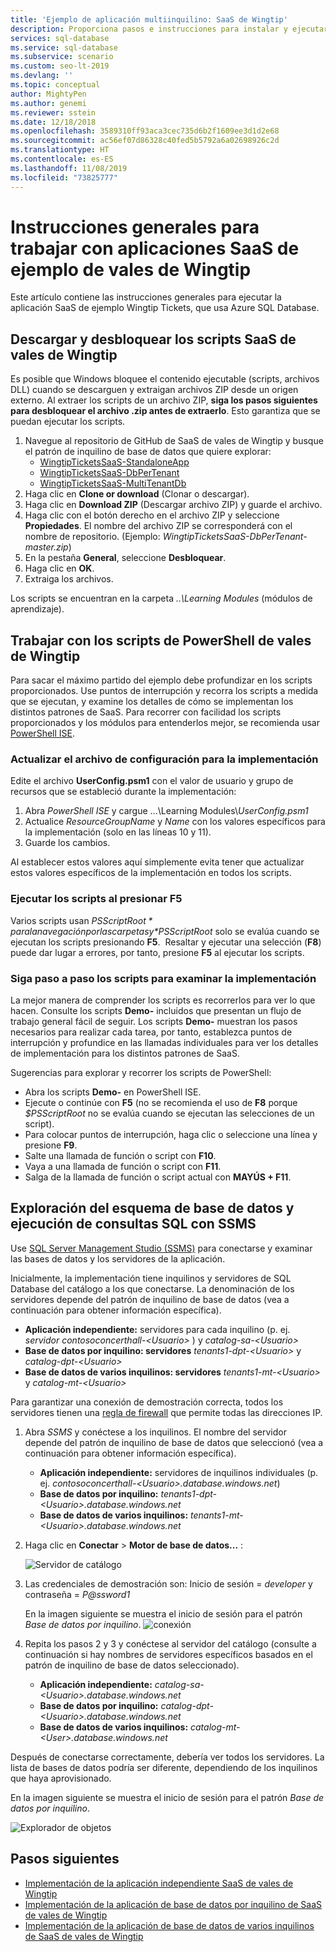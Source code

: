 ```yaml
---
title: 'Ejemplo de aplicación multiinquilino: SaaS de Wingtip'
description: Proporciona pasos e instrucciones para instalar y ejecutar la aplicación SaaS multiinquilino de ejemplo, Wingtip Tickets, que utiliza Azure SQL Database.
services: sql-database
ms.service: sql-database
ms.subservice: scenario
ms.custom: seo-lt-2019
ms.devlang: ''
ms.topic: conceptual
author: MightyPen
ms.author: genemi
ms.reviewer: sstein
ms.date: 12/18/2018
ms.openlocfilehash: 3589310ff93aca3cec735d6b2f1609ee3d1d2e68
ms.sourcegitcommit: ac56ef07d86328c40fed5b5792a6a02698926c2d
ms.translationtype: HT
ms.contentlocale: es-ES
ms.lasthandoff: 11/08/2019
ms.locfileid: "73825777"
---
```

# <a name="general-guidance-for-working-with-wingtip-tickets-sample-saas-apps"></a>Instrucciones generales para trabajar con aplicaciones SaaS de ejemplo de vales de Wingtip

Este artículo contiene las instrucciones generales para ejecutar la aplicación SaaS de ejemplo Wingtip Tickets, que usa Azure SQL Database. 

## <a name="download-and-unblock-the-wingtip-tickets-saas-scripts"></a>Descargar y desbloquear los scripts SaaS de vales de Wingtip

Es posible que Windows bloquee el contenido ejecutable (scripts, archivos DLL) cuando se descarguen y extraigan archivos ZIP desde un origen externo. Al extraer los scripts de un archivo ZIP, **siga los pasos siguientes para desbloquear el archivo .zip antes de extraerlo**. Esto garantiza que se puedan ejecutar los scripts.

1. Navegue al repositorio de GitHub de SaaS de vales de Wingtip y busque el patrón de inquilino de base de datos que quiere explorar: 
    - [WingtipTicketsSaaS-StandaloneApp](https://github.com/Microsoft/WingtipTicketsSaaS-StandaloneApp)
    - [WingtipTicketsSaaS-DbPerTenant](https://github.com/Microsoft/WingtipTicketsSaaS-DbPerTenant)
    - [WingtipTicketsSaaS-MultiTenantDb](https://github.com/Microsoft/WingtipTicketsSaaS-MultiTenantDb)
2. Haga clic en **Clone or download** (Clonar o descargar).
3. Haga clic en **Download ZIP** (Descargar archivo ZIP) y guarde el archivo.
4. Haga clic con el botón derecho en el archivo ZIP y seleccione **Propiedades**. El nombre del archivo ZIP se corresponderá con el nombre de repositorio. (Ejemplo: _WingtipTicketsSaaS-DbPerTenant-master.zip_)
5. En la pestaña **General**, seleccione **Desbloquear**.
6. Haga clic en **OK**.
7. Extraiga los archivos.

Los scripts se encuentran en la carpeta *..\\Learning Modules* (módulos de aprendizaje).


## <a name="working-with-the-wingtip-tickets-powershell-scripts"></a>Trabajar con los scripts de PowerShell de vales de Wingtip

Para sacar el máximo partido del ejemplo debe profundizar en los scripts proporcionados. Use puntos de interrupción y recorra los scripts a medida que se ejecutan, y examine los detalles de cómo se implementan los distintos patrones de SaaS. Para recorrer con facilidad los scripts proporcionados y los módulos para entenderlos mejor, se recomienda usar [PowerShell ISE](https://msdn.microsoft.com/powershell/scripting/core-powershell/ise/introducing-the-windows-powershell-ise).

### <a name="update-the-configuration-file-for-your-deployment"></a>Actualizar el archivo de configuración para la implementación

Edite el archivo **UserConfig.psm1** con el valor de usuario y grupo de recursos que se estableció durante la implementación:

1. Abra *PowerShell ISE* y cargue ...\\Learning Modules\\*UserConfig.psm1* 
2. Actualice *ResourceGroupName* y *Name* con los valores específicos para la implementación (solo en las líneas 10 y 11).
3. Guarde los cambios.

Al establecer estos valores aquí simplemente evita tener que actualizar estos valores específicos de la implementación en todos los scripts.

### <a name="execute-the-scripts-by-pressing-f5"></a>Ejecutar los scripts al presionar F5

Varios scripts usan *$PSScriptRoot* para la navegación por las carpetas y *$PSScriptRoot* solo se evalúa cuando se ejecutan los scripts presionando **F5**.  Resaltar y ejecutar una selección (**F8**) puede dar lugar a errores, por tanto, presione **F5** al ejecutar los scripts.

### <a name="step-through-the-scripts-to-examine-the-implementation"></a>Siga paso a paso los scripts para examinar la implementación

La mejor manera de comprender los scripts es recorrerlos para ver lo que hacen. Consulte los scripts **Demo-** incluidos que presentan un flujo de trabajo general fácil de seguir. Los scripts **Demo-** muestran los pasos necesarios para realizar cada tarea, por tanto, establezca puntos de interrupción y profundice en las llamadas individuales para ver los detalles de implementación para los distintos patrones de SaaS.

Sugerencias para explorar y recorrer los scripts de PowerShell:

- Abra los scripts **Demo-** en PowerShell ISE.
- Ejecute o continúe con **F5** (no se recomienda el uso de **F8** porque *$PSScriptRoot* no se evalúa cuando se ejecutan las selecciones de un script).
- Para colocar puntos de interrupción, haga clic o seleccione una línea y presione **F9**.
- Salte una llamada de función o script con **F10**.
- Vaya a una llamada de función o script con **F11**.
- Salga de la llamada de función o script actual con **MAYÚS + F11**.


## <a name="explore-database-schema-and-execute-sql-queries-using-ssms"></a>Exploración del esquema de base de datos y ejecución de consultas SQL con SSMS

Use [SQL Server Management Studio (SSMS)](https://docs.microsoft.com/sql/ssms/download-sql-server-management-studio-ssms) para conectarse y examinar las bases de datos y los servidores de la aplicación.

Inicialmente, la implementación tiene inquilinos y servidores de SQL Database del catálogo a los que conectarse. La denominación de los servidores depende del patrón de inquilino de base de datos (vea a continuación para obtener información específica). 

   - **Aplicación independiente:** servidores para cada inquilino (p. ej. *servidor contosoconcerthall-&lt;Usuario&gt;* ) y *catalog-sa-&lt;Usuario&gt;*
   - **Base de datos por inquilino: servidores** *tenants1-dpt-&lt;Usuario&gt;* y *catalog-dpt-&lt;Usuario&gt;*
   - **Base de datos de varios inquilinos: servidores** *tenants1-mt-&lt;Usuario&gt;*  y *catalog-mt-&lt;Usuario&gt;*

Para garantizar una conexión de demostración correcta, todos los servidores tienen una [regla de firewall](sql-database-firewall-configure.md) que permite todas las direcciones IP.


1. Abra *SSMS* y conéctese a los inquilinos. El nombre del servidor depende del patrón de inquilino de base de datos que seleccionó (vea a continuación para obtener información específica).
    - **Aplicación independiente:** servidores de inquilinos individuales (p. ej. *contosoconcerthall-&lt;Usuario&gt;.database.windows.net*) 
    - **Base de datos por inquilino:** *tenants1-dpt-&lt;Usuario&gt;.database.windows.net*
    - **Base de datos de varios inquilinos:** *tenants1-mt-&lt;Usuario&gt;.database.windows.net* 
2. Haga clic en **Conectar** > **Motor de base de datos...** :

   ![Servidor de catálogo](media/saas-tenancy-wingtip-app-guidance-tips/connect.png)

3. Las credenciales de demostración son: Inicio de sesión = *developer* y contraseña = *P\@ssword1*

    En la imagen siguiente se muestra el inicio de sesión para el patrón *Base de datos por inquilino*. 
    ![conexión](media/saas-tenancy-wingtip-app-guidance-tips/tenants1-connect.png)
    
   

4. Repita los pasos 2 y 3 y conéctese al servidor del catálogo (consulte a continuación si hay nombres de servidores específicos basados en el patrón de inquilino de base de datos seleccionado).
    - **Aplicación independiente:** *catalog-sa-&lt;Usuario&gt;.database.windows.net*
    - **Base de datos por inquilino:** *catalog-dpt-&lt;Usuario&gt;.database.windows.net*
    - **Base de datos de varios inquilinos:** *catalog-mt-&lt;User&gt;.database.windows.net*


Después de conectarse correctamente, debería ver todos los servidores. La lista de bases de datos podría ser diferente, dependiendo de los inquilinos que haya aprovisionado.

En la imagen siguiente se muestra el inicio de sesión para el patrón *Base de datos por inquilino*.

![Explorador de objetos](media/saas-tenancy-wingtip-app-guidance-tips/object-explorer.png)



## <a name="next-steps"></a>Pasos siguientes
- [Implementación de la aplicación independiente SaaS de vales de Wingtip](saas-standaloneapp-get-started-deploy.md)
- [Implementación de la aplicación de base de datos por inquilino de SaaS de vales de Wingtip](saas-dbpertenant-get-started-deploy.md)
- [Implementación de la aplicación de base de datos de varios inquilinos de SaaS de vales de Wingtip](saas-multitenantdb-get-started-deploy.md)

